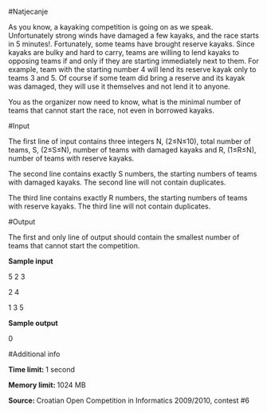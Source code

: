 #Natjecanje

As you know, a kayaking competition is going on as we speak. Unfortunately strong winds have damaged a few kayaks, and the race starts in 5 minutes!. Fortunately, some teams have brought reserve kayaks. Since kayaks are bulky and hard to carry, teams are willing to lend kayaks to opposing teams if and only if they are starting immediately next to them. For example, team with the starting number 4 will lend its reserve kayak only to teams 3 and 5. Of course if some team did bring a reserve and its kayak was damaged, they will use it themselves and not lend it to anyone.

You as the organizer now need to know, what is the minimal number of teams that cannot start the race, not even in borrowed kayaks.

#Input

The first line of input contains three integers N, (2≤N≤10), total number of teams, S, (2≤S≤N), number of teams with damaged kayaks and R, (1≤R≤N), number of teams with reserve kayaks.

The second line contains exactly S numbers, the starting numbers of teams with damaged kayaks. The second line will not contain duplicates.

The third line contains exactly R numbers, the starting numbers of teams with reserve kayaks. The third line will not contain duplicates.

#Output

The first and only line of output should contain the smallest number of teams that cannot start the competition.

<b>Sample input</b>

5 2 3

2 4

1 3 5

<b>Sample output</b>

0

#Additional info

<b>Time limit: </b> 1 second

<b>Memory limit: </b> 1024 MB

<b>Source: </b> Croatian Open Competition in Informatics 2009/2010, contest \#6 
